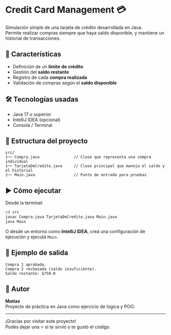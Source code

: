 # Credit Card Management 💳

Simulación simple de una tarjeta de crédito desarrollada en Java.  
Permite realizar compras siempre que haya saldo disponible, y mantiene un historial de transacciones.

## 🚀 Características

- Definición de un **límite de crédito**
- Gestión del **saldo restante**
- Registro de cada **compra realizada**
- Validación de compras según el **saldo disponible**

## 🛠️ Tecnologías usadas

- Java 17 o superior
- IntelliJ IDEA (opcional)
- Consola / Terminal

## 📁 Estructura del proyecto

```
src/
├── Compra.java               // Clase que representa una compra individual
├── TarjetaDeCredito.java     // Clase principal que maneja el saldo y el historial
├── Main.java                 // Punto de entrada para pruebas
```

## ▶️ Cómo ejecutar

Desde la terminal:

```bash
cd src
javac Compra.java TarjetaDeCredito.java Main.java
java Main
```

O desde un entorno como **IntelliJ IDEA**, creá una configuración de ejecución y ejecutá `Main`.

## 📸 Ejemplo de salida

```
Compra 1 aprobada.
Compra 2 rechazada (saldo insuficiente).
Saldo restante: $750.0
```

## 📌 Autor

**Matías**  
Proyecto de práctica en Java como ejercicio de lógica y POO.

---

¡Gracias por visitar este proyecto!  
Podés dejar una ⭐ si te sirvió o te gustó el código.
